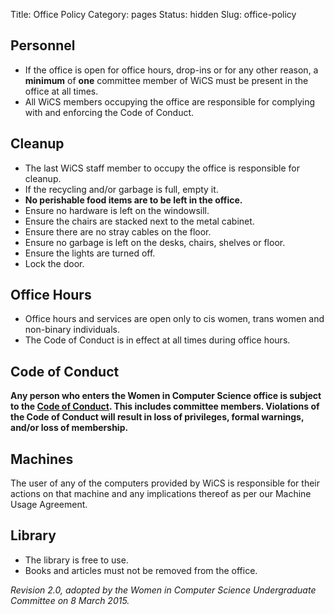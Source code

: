 Title: Office Policy
Category: pages
Status: hidden
Slug: office-policy

## Personnel ##

* If the office is open for office hours, drop-ins or for any other reason, a
**minimum** of **one** committee member of WiCS must be present in the office at
all times.
* All WiCS members occupying the office are responsible for complying with and
enforcing the Code of Conduct.

## Cleanup ##

* The last WiCS staff member to occupy the office is responsible for cleanup.
* If the recycling and/or garbage is full, empty it.
* **No perishable food items are to be left in the office.**
* Ensure no hardware is left on the windowsill.
* Ensure the chairs are stacked next to the metal cabinet.
* Ensure there are no stray cables on the floor.
* Ensure no garbage is left on the desks, chairs, shelves or floor.
* Ensure the lights are turned off.
* Lock the door.

## Office Hours ##

* Office hours and services are open only to cis women, trans women and
 non-binary individuals.
* The Code of Conduct is in effect at all times during office hours.

## Code of Conduct ##

**Any person who enters the Women in Computer Science office is subject to the
  [Code of Conduct](/code-of-conduct/). This includes committee members.
  Violations of the Code of Conduct will result in loss of privileges, formal
  warnings, and/or loss of membership.**

## Machines ##

The user of any of the computers provided by WiCS is responsible for their
actions on that machine and any implications thereof as per our Machine Usage
Agreement.

## Library ##

* The library is free to use. 
* Books and articles must not be removed from the office.

*Revision 2.0, adopted by the Women in Computer Science Undergraduate Committee
 on 8 March 2015.*

